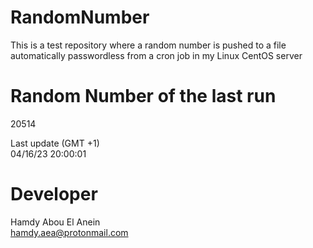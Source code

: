 # RandomNumber    
This is a test repository where a random number is pushed to a file automatically passwordless from a cron job in my Linux CentOS server    
# Random Number of the last run   
20514
      
Last update (GMT +1)    
04/16/23 20:00:01
# Developer    
Hamdy Abou El Anein   
hamdy.aea@protonmail.com
